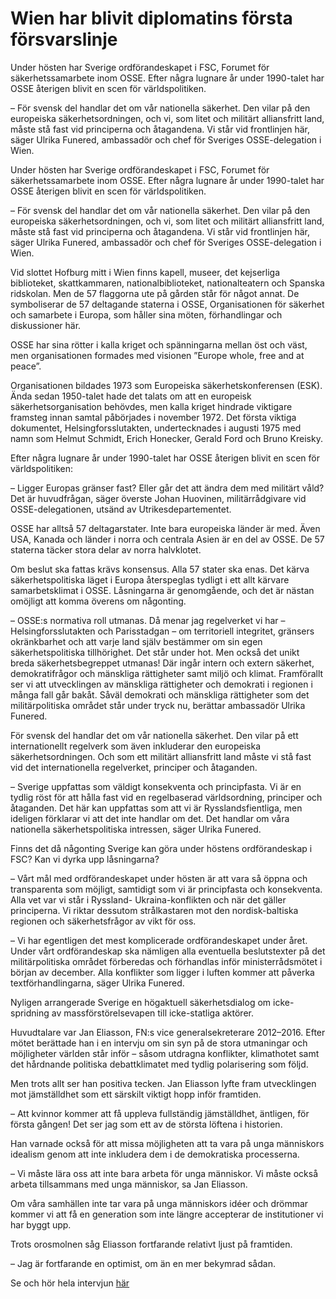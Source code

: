 # Wien har blivit diplomatins första försvarslinje

Under hösten har Sverige ordförandeskapet i FSC, Forumet för säkerhetssamarbete inom OSSE. Efter några lugnare år under 1990-talet har OSSE återigen blivit en scen för världspolitiken.

– För svensk del handlar det om vår nationella säkerhet. Den vilar på den europeiska säkerhetsordningen, och vi, som litet och militärt alliansfritt land, måste stå fast vid principerna och åtagandena. Vi står vid frontlinjen här, säger Ulrika Funered, ambassadör och chef för Sveriges OSSE-delegation i Wien.

Under hösten har Sverige ordförandeskapet i FSC, Forumet för säkerhetssamarbete inom OSSE. Efter några lugnare år under 1990-talet har OSSE återigen blivit en scen för världspolitiken.

– För svensk del handlar det om vår nationella säkerhet. Den vilar på den europeiska säkerhetsordningen, och vi, som litet och militärt alliansfritt land, måste stå fast vid principerna och åtagandena. Vi står vid frontlinjen här, säger Ulrika Funered, ambassadör och chef för Sveriges OSSE-delegation i Wien.

Vid slottet Hofburg mitt i Wien finns kapell, museer, det kejserliga biblioteket, skattkammaren, nationalbiblioteket, nationalteatern och Spanska ridskolan. Men de 57 flaggorna ute på gården står för något annat. De symboliserar de 57 deltagande staterna i OSSE, Organisationen för säkerhet och samarbete i Europa, som håller sina möten, förhandlingar och diskussioner här.

OSSE har sina rötter i kalla kriget och spänningarna mellan öst och väst, men organisationen formades med visionen ”Europe whole, free and at peace”.

Organisationen bildades 1973 som Europeiska säkerhetskonferensen (ESK). Ända sedan 1950-talet hade det talats om att en europeisk säkerhetsorganisation behövdes, men kalla kriget hindrade viktigare framsteg innan samtal påbörjades i november 1972. Det första viktiga dokumentet, Helsingforsslutakten, undertecknades i augusti 1975 med namn som Helmut Schmidt, Erich Honecker, Gerald Ford och Bruno Kreisky.

Efter några lugnare år under 1990-talet har OSSE återigen blivit en scen för världspolitiken:

– Ligger Europas gränser fast? Eller går det att ändra dem med militärt våld? Det är huvudfrågan, säger överste Johan Huovinen, militärrådgivare vid OSSE-delegationen, utsänd av Utrikesdepartementet.

OSSE har alltså 57 deltagarstater. Inte bara europeiska länder är med. Även USA, Kanada och länder i norra och centrala Asien är en del av OSSE. De 57 staterna täcker stora delar av norra halvklotet.

Om beslut ska fattas krävs konsensus. Alla 57 stater ska enas. Det kärva säkerhetspolitiska läget i Europa återspeglas tydligt i ett allt kärvare samarbetsklimat i OSSE. Låsningarna är genomgående, och det är nästan omöjligt att komma överens om någonting.

– OSSE:s normativa roll utmanas. Då menar jag regelverket vi har – Helsingforsslutakten och Parisstadgan – om territoriell integritet, gränsers okränkbarhet och att varje land själv bestämmer om sin egen säkerhetspolitiska tillhörighet. Det står under hot. Men också det unikt breda säkerhetsbegreppet utmanas! Där ingår intern och extern säkerhet, demokratifrågor och mänskliga rättigheter samt miljö och klimat. Framförallt ser vi att utvecklingen av mänskliga rättigheter och demokrati i regionen i många fall går bakåt. Såväl demokrati och mänskliga rättigheter som det militärpolitiska området står under tryck nu, berättar ambassadör Ulrika Funered.

För svensk del handlar det om vår nationella säkerhet. Den vilar på ett internationellt regelverk som även inkluderar den europeiska säkerhetsordningen. Och som ett militärt alliansfritt land måste vi stå fast vid det internationella regelverket, principer och åtaganden.

– Sverige uppfattas som väldigt konsekventa och principfasta. Vi är en tydlig röst för att hålla fast vid en regelbaserad världsordning, principer och åtaganden. Det här kan uppfattas som att vi är Rysslandsfientliga, men ideligen förklarar vi att det inte handlar om det. Det handlar om våra nationella säkerhetspolitiska intressen, säger Ulrika Funered.

Finns det då någonting Sverige kan göra under höstens ordförandeskap i FSC? Kan vi dyrka upp låsningarna?

– Vårt mål med ordförandeskapet under hösten är att vara så öppna och transparenta som möjligt, samtidigt som vi är principfasta och konsekventa. Alla vet var vi står i Ryssland- Ukraina-konflikten och när det gäller principerna. Vi riktar dessutom strålkastaren mot den nordisk-baltiska regionen och säkerhetsfrågor av vikt för oss.

– Vi har egentligen det mest komplicerade ordförandeskapet under året. Under vårt ordförandeskap ska nämligen alla eventuella beslutstexter på det militärpolitiska området förberedas och förhandlas inför ministerrådsmötet i början av december. Alla konflikter som ligger i luften kommer att påverka textförhandlingarna, säger Ulrika Funered.

Nyligen arrangerade Sverige en högaktuell säkerhetsdialog om icke-spridning av massförstörelsevapen till icke-statliga aktörer.

Huvudtalare var Jan Eliasson, FN:s vice generalsekreterare 2012–2016. Efter mötet berättade han i en intervju om sin syn på de stora utmaningar och möjligheter världen står inför – såsom utdragna konflikter, klimathotet samt det hårdnande politiska debattklimatet med tydlig polarisering som följd.

Men trots allt ser han positiva tecken. Jan Eliasson lyfte fram utvecklingen mot jämställdhet som ett särskilt viktigt hopp inför framtiden.

– Att kvinnor kommer att få uppleva fullständig jämställdhet, äntligen, för första gången! Det ser jag som ett av de största löftena i historien.

Han varnade också för att missa möjligheten att ta vara på unga människors idealism genom att inte inkludera dem i de demokratiska processerna.

– Vi måste lära oss att inte bara arbeta för unga människor. Vi måste också arbeta tillsammans med unga människor, sa Jan Eliasson.

Om våra samhällen inte tar vara på unga människors idéer och drömmar kommer vi att få en generation som inte längre accepterar de institutioner vi har byggt upp.

Trots orosmolnen såg Eliasson fortfarande relativt ljust på framtiden.

– Jag är fortfarande en optimist, om än en mer bekymrad sådan.

Se och hör hela intervjun [här](https://youtu.be/KG7KMZHBjuY)
